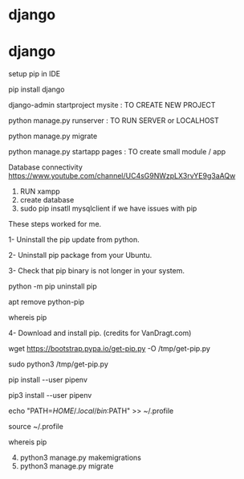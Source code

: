 # django
# django

setup pip in IDE

pip install django

django-admin startproject mysite : TO CREATE NEW PROJECT

python manage.py runserver : TO RUN SERVER or LOCALHOST

python manage.py migrate

python manage.py startapp pages : TO create small module / app

Database connectivity https://www.youtube.com/channel/UC4sG9NWzpLX3rvYE9g3aAQw

1. RUN xampp
2. create database
3. sudo pip insatll mysqlclient
   if we have issues with pip

These steps worked for me.

1- Uninstall the pip update from python.

2- Uninstall pip package from your Ubuntu.

3- Check that pip binary is not longer in your system.

python -m pip uninstall pip

apt remove python-pip

whereis pip

4- Download and install pip. (credits for VanDragt.com)

wget https://bootstrap.pypa.io/get-pip.py -O /tmp/get-pip.py

sudo python3 /tmp/get-pip.py

pip install --user pipenv

pip3 install --user pipenv

echo "PATH=$HOME/.local/bin:$PATH" >> ~/.profile

source ~/.profile

whereis pip

4.  python3 manage.py makemigrations
5.  python3 manage.py migrate
